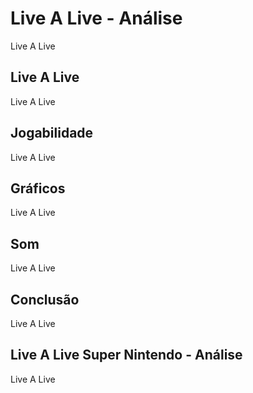 ---
---

# Live A Live - Análise

Live A Live

## Live A Live

Live A Live

## Jogabilidade

Live A Live

## Gráficos

Live A Live

## Som

Live A Live

## Conclusão

Live A Live

## Live A Live Super Nintendo - Análise

Live A Live
